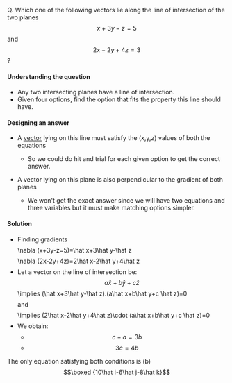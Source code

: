 Q. Which one of the following vectors lie along the line of intersection of the two planes $$x+3y-z=5$$ and $$2x-2y+4z=3$$?

#### Understanding the question
 - Any two intersecting planes have a line of intersection.
 - Given four options, find the option that fits the property this line should have.
 
#### Designing an answer
 - A [vector](../../../maths/vectors.md) lying on this line must satisfy the (x,y,z) values of both the equations
 	- So we could do hit and trial for each given option to get the correct answer.
	
 - A vector lying on this plane is also perpendicular to the gradient of both planes
 	- We won't get the exact answer since we will have two equations and three variables but it must make matching options simpler.
	
 #### Solution
 - Finding gradients
 $$$$\nabla (x+3y-z=5)=\hat x+3\hat y-\hat z$$$$ 
 $$$$\nabla (2x-2y+4z)=2\hat x-2\hat y+4\hat z$$$$
 - Let a vector on the line of intersection be: $$a\hat x+b\hat y+c \hat z$$
 $$$$\implies (\hat x+3\hat y-\hat z).(a\hat x+b\hat y+c \hat z)=0$$$$ and
 $$$$\implies (2\hat x-2\hat y+4\hat z)\cdot (a\hat x+b\hat y+c \hat z)=0$$$$
 - We obtain:
   - $$c-a=3b$$
   - $$3c=4b$$
  
  
The only equation satisfying both conditions is (b) $$\boxed {10\hat i-6\hat j-8\hat k}$$
 